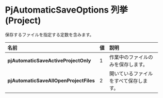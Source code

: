 
# PjAutomaticSaveOptions 列挙 (Project)

保存するファイルを指定する定数を含みます。



|**名前**|**値**|**説明**|
|:-----|:-----|:-----|
|**pjAutomaticSaveActiveProjectOnly**|1|作業中のファイルのみを保存します。|
|**pjAutomaticSaveAllOpenProjectFiles**|2|開いているファイルをすべて保存します。|
